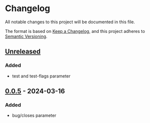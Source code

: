 # Changelog

All notable changes to this project will be documented in this file.

The format is based on [Keep a Changelog](https://keepachangelog.com/en/1.0.0/),
and this project adheres to [Semantic Versioning](https://semver.org/spec/v2.0.0.html).

## [Unreleased]

### Added

- test and test-flags parameter

## [0.0.5] - 2024-03-16

### Added

- bug/closes parameter

[unreleased]: https://github.com/APN-Pucky/pkgpr/compare/v0.0.5...HEAD
[0.0.5]: https://github.com/APN-Pucky/pkgpr/compare/v0.0.1...v0.0.5
